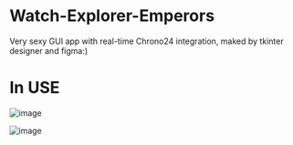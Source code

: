 # Watch-Explorer-Emperors
 Very sexy GUI app with real-time Chrono24 integration, maked by tkinter designer and figma:) 

# In USE
 ![image](https://github.com/rek1nn/Watch-Explorer-Emperors/assets/116544714/2a84071b-a586-4f4e-920a-376dd164600e)
 
![image](https://github.com/rek1nn/Watch-Explorer-Emperors/assets/116544714/1276668a-c14d-4e3e-9801-c66ffbc6fc47)


